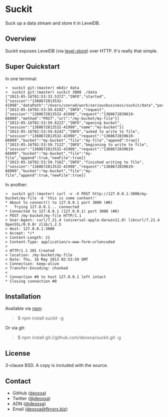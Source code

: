 Suckit
======

Suck up a data stream and store it in LevelDB.

Overview
--------

Suckit exposes LevelDB (via [level-store](https://github.com/juliangruber/level-store))
over HTTP. It's really that simple.

Super Quickstart
----------------

In one terminal:

```
➜  suckit git:(master) mkdir data
➜  suckit git:(master) suckit 3000 ./data
["2013-05-16T02:53:33.537Z","INFO","started",{"session":"1368672813532-41998","dataPath":"/Users/conrad/work/seriousbusiness/suckit/data","port":3000}]
["2013-05-16T02:53:59.619Z","INFO","request",{"session":"1368672813532-41998","request":"1368672839619-66909","method":"POST","url":"/my-bucket/my-file"}]
["2013-05-16T02:53:59.622Z","INFO","opening bucket",{"session":"1368672813532-41998","name":"my-bucket"}]
["2013-05-16T02:53:59.624Z","INFO","asked to write to file",{"session":"1368672813532-41998","request":"1368672839619-66909","bucket":"my-bucket","file":"my-file","append":true}]
["2013-05-16T02:53:59.712Z","INFO","beginning to write to file",{"session":"1368672813532-41998","request":"1368672839619-66909","bucket":"my-bucket","file":"my-file","append":true,"newFile":true}]
["2013-05-16T02:53:59.716Z","INFO","finished writing to file",{"session":"1368672813532-41998","request":"1368672839619-66909","bucket":"my-bucket","file":"my-file","append":true,"newFile":true}]
```

In another:

```
➜  suckit git:(master) curl -v -X POST http://127.0.0.1:3000/my-bucket/my-file -d 'this is some content!'
* About to connect() to 127.0.0.1 port 3000 (#0)
*   Trying 127.0.0.1... connected
* Connected to 127.0.0.1 (127.0.0.1) port 3000 (#0)
> POST /my-bucket/my-file HTTP/1.1
> User-Agent: curl/7.21.4 (universal-apple-darwin11.0) libcurl/7.21.4 OpenSSL/0.9.8r zlib/1.2.5
> Host: 127.0.0.1:3000
> Accept: */*
> Content-Length: 21
> Content-Type: application/x-www-form-urlencoded
>
< HTTP/1.1 201 Created
< location: /my-bucket/my-file
< Date: Thu, 16 May 2013 02:53:59 GMT
< Connection: keep-alive
< Transfer-Encoding: chunked
<
* Connection #0 to host 127.0.0.1 left intact
* Closing connection #0
```

Installation
------------

Available via [npm](http://npmjs.org/):

> $ npm install suckit -g

Or via git:

> $ npm install git://github.com/deoxxa/suckit.git -g

License
-------

3-clause BSD. A copy is included with the source.

Contact
-------

* GitHub ([deoxxa](http://github.com/deoxxa))
* Twitter ([@deoxxa](http://twitter.com/deoxxa))
* ADN ([@deoxxa](https://alpha.app.net/deoxxa))
* Email ([deoxxa@fknsrs.biz](mailto:deoxxa@fknsrs.biz))
